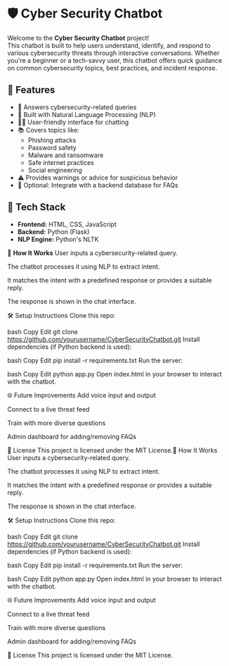 # 🛡️ Cyber Security Chatbot

Welcome to the **Cyber Security Chatbot** project!  
This chatbot is built to help users understand, identify, and respond to various cybersecurity threats through interactive conversations. Whether you're a beginner or a tech-savvy user, this chatbot offers quick guidance on common cybersecurity topics, best practices, and incident response.

## 🚀 Features

- 🔐 Answers cybersecurity-related queries
- 🧠 Built with Natural Language Processing (NLP)
- 🧑‍💻 User-friendly interface for chatting
- 📚 Covers topics like:
  - Phishing attacks
  - Password safety
  - Malware and ransomware
  - Safe internet practices
  - Social engineering
- ⚠️ Provides warnings or advice for suspicious behavior
- 💬 Optional: Integrate with a backend database for FAQs

## 🧰 Tech Stack

- **Frontend:** HTML, CSS, JavaScript
- **Backend:** Python (Flask) 
- **NLP Engine:** Python's NLTK 

🧠 **How It Works**
User inputs a cybersecurity-related query.

The chatbot processes it using NLP to extract intent.

It matches the intent with a predefined response or provides a suitable reply.

The response is shown in the chat interface.

🛠️ Setup Instructions
Clone this repo:

bash
Copy
Edit
git clone https://github.com/yourusername/CyberSecurityChatbot.git
Install dependencies (if Python backend is used):

bash
Copy
Edit
pip install -r requirements.txt
Run the server:

bash
Copy
Edit
python app.py
Open index.html in your browser to interact with the chatbot.

🌐 Future Improvements
Add voice input and output

Connect to a live threat feed

Train with more diverse questions

Admin dashboard for adding/removing FAQs

📄 License
This project is licensed under the MIT License.🧠 How It Works
User inputs a cybersecurity-related query.

The chatbot processes it using NLP to extract intent.

It matches the intent with a predefined response or provides a suitable reply.

The response is shown in the chat interface.

🛠️ Setup Instructions
Clone this repo:

bash
Copy
Edit
git clone https://github.com/yourusername/CyberSecurityChatbot.git
Install dependencies (if Python backend is used):

bash
Copy
Edit
pip install -r requirements.txt
Run the server:

bash
Copy
Edit
python app.py
Open index.html in your browser to interact with the chatbot.

🌐 Future Improvements
Add voice input and output

Connect to a live threat feed

Train with more diverse questions

Admin dashboard for adding/removing FAQs

📄 License
This project is licensed under the MIT License.

